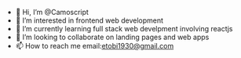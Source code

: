 
- 👋 Hi, I’m @Camoscript
- 👀 I’m interested in frontend web development
- 🌱 I’m currently learning full stack web develpment involving reactjs
- 💞️ I’m looking to collaborate on landing pages and web apps
- 📫 How to reach me email:etobi1930@gmail.com

<!---
Camoscript/Camoscript is a ✨ special ✨ repository because its `README.md` (this file) appears on your GitHub profile.
You can click the Preview link to take a look at your changes.
--->
